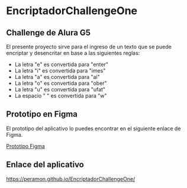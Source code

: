 # EncriptadorChallengeOne

## Challenge de Alura G5

El presente proyecto sirve para el ingreso de un texto que se puede encriptar y desencritar en base a las siguientes reglas:
- La letra "e" es convertida para "enter"
- La letra "i" es convertida para "imes"
- La letra "a" es convertida para "ai"
- La letra "o" es convertida para "ober"
- La letra "u" es convertida para "ufat"
- La espacio " " es convertida para "w"

## Prototipo en Figma
El prototipo del aplicativo lo puedes encontrar en el siguiente enlace de Figma.

[Prototipo Figma](https://www.figma.com/proto/4gfsikcIPPqlq7nqnr6j7z/Alura-Challenge---Desaf%C3%ADo-Encriptador?type=design&node-id=2-213&scaling=min-zoom&page-id=0%3A1&starting-point-node-id=2%3A213&show-proto-sidebar=1)

## Enlace del aplicativo
https://peramon.github.io/EncriptadorChallengeOne/
